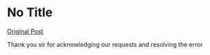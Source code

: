 # No Title

[Original Post](https://discourse.onlinedegree.iitm.ac.in/t/172707/16)

<p>Thank you sir for acknowledging our requests and resolving the error</p>